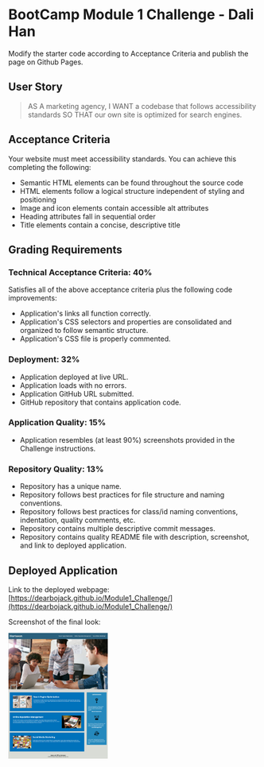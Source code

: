 # BootCamp Module 1 Challenge - Dali Han

Modify the starter code according to Acceptance Criteria and publish the page on Github Pages.

## User Story

> AS A marketing agency, I WANT a codebase that follows accessibility standards SO THAT our own site is optimized for search engines.

## Acceptance Criteria

Your website must meet accessibility standards. You can achieve this completing the following:

- Semantic HTML elements can be found throughout the source code
- HTML elements follow a logical structure independent of styling and positioning
- Image and icon elements contain accessible alt attributes
- Heading attributes fall in sequential order
- Title elements contain a concise, descriptive title

## Grading Requirements

### Technical Acceptance Criteria: 40%
Satisfies all of the above acceptance criteria plus the following code improvements:

- Application's links all function correctly.
- Application's CSS selectors and properties are consolidated and organized to follow semantic structure.
- Application's CSS file is properly commented.

### Deployment: 32%
- Application deployed at live URL.
- Application loads with no errors.
- Application GitHub URL submitted.
- GitHub repository that contains application code.

### Application Quality: 15%
- Application resembles (at least 90%) screenshots provided in the Challenge instructions.

### Repository Quality: 13%
- Repository has a unique name.
- Repository follows best practices for file structure and naming conventions.
- Repository follows best practices for class/id naming conventions, indentation, quality comments, etc.
- Repository contains multiple descriptive commit messages.
- Repository contains quality README file with description, screenshot, and link to deployed application.

## Deployed Application

Link to the deployed webpage: [https://dearbojack.github.io/Module1_Challenge/](https://dearbojack.github.io/Module1_Challenge/)

Screenshot of the final look: 

<img alt="screenshot of the webpage" src="./assets/images/screenshot.png" width=200px>